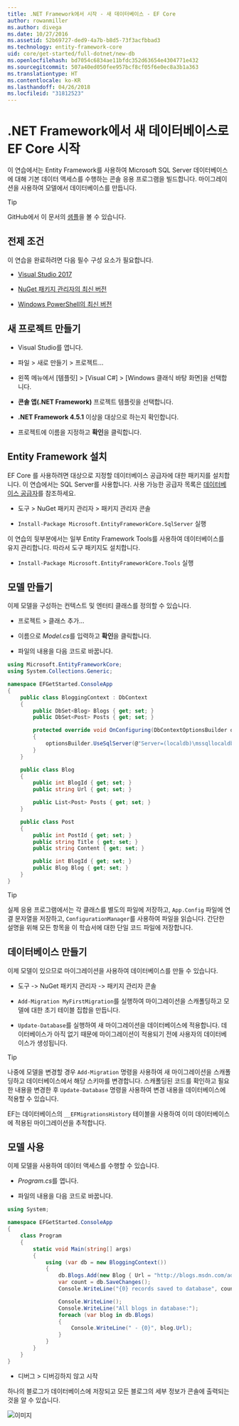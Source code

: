 ```yaml
---
title: .NET Framework에서 시작 - 새 데이터베이스 - EF Core
author: rowanmiller
ms.author: divega
ms.date: 10/27/2016
ms.assetid: 52b69727-ded9-4a7b-b8d5-73f3acfbbad3
ms.technology: entity-framework-core
uid: core/get-started/full-dotnet/new-db
ms.openlocfilehash: bd7054c6834ae11bfdc352d63654e4304771e432
ms.sourcegitcommit: 507a40ed050fee957bcf8cf05f6e0ec8a3b1a363
ms.translationtype: HT
ms.contentlocale: ko-KR
ms.lasthandoff: 04/26/2018
ms.locfileid: "31812523"
---
```

# <a name="getting-started-with-ef-core-on-net-framework-with-a-new-database"></a>.NET Framework에서 새 데이터베이스로 EF Core 시작

이 연습에서는 Entity Framework를 사용하여 Microsoft SQL Server 데이터베이스에 대해 기본 데이터 액세스를 수행하는 콘솔 응용 프로그램을 빌드합니다. 마이그레이션을 사용하여 모델에서 데이터베이스를 만듭니다.

> [!TIP]  
> GitHub에서 이 문서의 [샘플](https://github.com/aspnet/EntityFramework.Docs/tree/master/samples/core/GetStarted/FullNet/ConsoleApp.NewDb)을 볼 수 있습니다.

## <a name="prerequisites"></a>전제 조건

이 연습을 완료하려면 다음 필수 구성 요소가 필요합니다.

* [Visual Studio 2017](https://www.visualstudio.com/downloads/)

* [NuGet 패키지 관리자의 최신 버전](https://dist.nuget.org/index.html)

* [Windows PowerShell의 최신 버전](https://docs.microsoft.com/powershell/scripting/setup/installing-windows-powershell)

## <a name="create-a-new-project"></a>새 프로젝트 만들기

* Visual Studio를 엽니다.

* 파일 > 새로 만들기 > 프로젝트...

* 왼쪽 메뉴에서 [템플릿] > [Visual C#] > [Windows 클래식 바탕 화면]을 선택합니다.

* **콘솔 앱(.NET Framework)** 프로젝트 템플릿을 선택합니다.

* **.NET Framework 4.5.1** 이상을 대상으로 하는지 확인합니다.

* 프로젝트에 이름을 지정하고 **확인**을 클릭합니다.

## <a name="install-entity-framework"></a>Entity Framework 설치

EF Core 를 사용하려면 대상으로 지정할 데이터베이스 공급자에 대한 패키지를 설치합니다. 이 연습에서는 SQL Server를 사용합니다. 사용 가능한 공급자 목록은 [데이터베이스 공급자](../../providers/index.md)를 참조하세요.

* 도구 > NuGet 패키지 관리자 > 패키지 관리자 콘솔

* `Install-Package Microsoft.EntityFrameworkCore.SqlServer` 실행

이 연습의 뒷부분에서는 일부 Entity Framework Tools를 사용하여 데이터베이스를 유지 관리합니다. 따라서 도구 패키지도 설치합니다.

* `Install-Package Microsoft.EntityFrameworkCore.Tools` 실행

## <a name="create-your-model"></a>모델 만들기

이제 모델을 구성하는 컨텍스트 및 엔터티 클래스를 정의할 수 있습니다.

* 프로젝트 > 클래스 추가...

* 이름으로 *Model.cs*를 입력하고 **확인**을 클릭합니다.

* 파일의 내용을 다음 코드로 바꿉니다.

<!-- [!code-csharp[Main](samples/core/GetStarted/FullNet/ConsoleApp.NewDb/Model.cs)] -->
``` csharp
using Microsoft.EntityFrameworkCore;
using System.Collections.Generic;

namespace EFGetStarted.ConsoleApp
{
    public class BloggingContext : DbContext
    {
        public DbSet<Blog> Blogs { get; set; }
        public DbSet<Post> Posts { get; set; }

        protected override void OnConfiguring(DbContextOptionsBuilder optionsBuilder)
        {
            optionsBuilder.UseSqlServer(@"Server=(localdb)\mssqllocaldb;Database=EFGetStarted.ConsoleApp.NewDb;Trusted_Connection=True;");
        }
    }

    public class Blog
    {
        public int BlogId { get; set; }
        public string Url { get; set; }

        public List<Post> Posts { get; set; }
    }

    public class Post
    {
        public int PostId { get; set; }
        public string Title { get; set; }
        public string Content { get; set; }

        public int BlogId { get; set; }
        public Blog Blog { get; set; }
    }
}
```

> [!TIP]  
> 실제 응용 프로그램에서는 각 클래스를 별도의 파일에 저장하고, `App.Config` 파일에 연결 문자열을 저장하고, `ConfigurationManager`를 사용하여 파일을 읽습니다. 간단한 설명을 위해 모든 항목을 이 학습서에 대한 단일 코드 파일에 저장합니다.

## <a name="create-your-database"></a>데이터베이스 만들기

이제 모델이 있으므로 마이그레이션을 사용하여 데이터베이스를 만들 수 있습니다.

* 도구 -> NuGet 패키지 관리자 -> 패키지 관리자 콘솔

* `Add-Migration MyFirstMigration`를 실행하여 마이그레이션을 스캐폴딩하고 모델에 대한 초기 테이블 집합을 만듭니다.

* `Update-Database`를 실행하여 새 마이그레이션을 데이터베이스에 적용합니다. 데이터베이스가 아직 없기 때문에 마이그레이션이 적용되기 전에 사용자의 데이터베이스가 생성됩니다.

> [!TIP]  
> 나중에 모델을 변경할 경우 `Add-Migration` 명령을 사용하여 새 마이그레이션을 스캐폴딩하고 데이터베이스에서 해당 스키마를 변경합니다. 스캐폴딩된 코드를 확인하고 필요한 내용을 변경한 후 `Update-Database` 명령을 사용하여 변경 내용을 데이터베이스에 적용할 수 있습니다.
>
>EF는 데이터베이스의 `__EFMigrationsHistory` 테이블을 사용하여 이미 데이터베이스에 적용된 마이그레이션을 추적합니다.

## <a name="use-your-model"></a>모델 사용

이제 모델을 사용하여 데이터 액세스를 수행할 수 있습니다.

* *Program.cs*를 엽니다.

* 파일의 내용을 다음 코드로 바꿉니다.

<!-- [!code-csharp[Main](samples/core/GetStarted/FullNet/ConsoleApp.NewDb/Program.cs)] -->
``` csharp
using System;

namespace EFGetStarted.ConsoleApp
{
    class Program
    {
        static void Main(string[] args)
        {
            using (var db = new BloggingContext())
            {
                db.Blogs.Add(new Blog { Url = "http://blogs.msdn.com/adonet" });
                var count = db.SaveChanges();
                Console.WriteLine("{0} records saved to database", count);

                Console.WriteLine();
                Console.WriteLine("All blogs in database:");
                foreach (var blog in db.Blogs)
                {
                    Console.WriteLine(" - {0}", blog.Url);
                }
            }
        }
    }
}
```

* 디버그 > 디버깅하지 않고 시작

하나의 블로그가 데이터베이스에 저장되고 모든 블로그의 세부 정보가 콘솔에 출력되는 것을 알 수 있습니다.

![이미지](_static/output-new-db.png)
